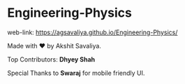 # Engineering-Physics

web-link: https://agsavaliya.github.io/Engineering-Physics/

Made with ❤️ by Akshit Savaliya.

Top Contributors: **Dhyey Shah**

Special Thanks to **Swaraj** for mobile friendly UI.
